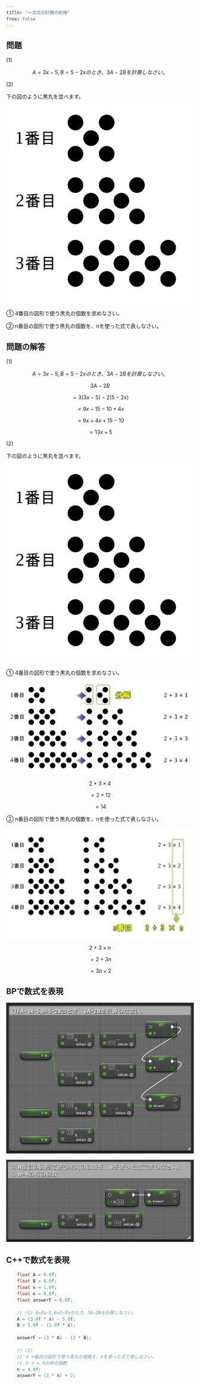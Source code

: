 ```yaml
---
title: "一次式の計算の利用"
free: false
---
```


## 問題

(1)

$$
  A=3x-5, B=5-2xのとき、3A - 2Bを計算しなさい。
$$

(2)

下の図のように黒丸を並べます。

![](/images/books/book-ue5_mathematical_programming/chap_03_using_linear_calculations/2022-08-11-10-28-20.png)

① 4番目の図形で使う黒丸の個数を求めなさい。

② n番目の図形で使う黒丸の個数を、nを使った式で表しなさい。

## 問題の解答

(1)

$$
  A=3x-5, B=5-2xのとき、3A - 2Bを計算しなさい。
$$

$$
  3A - 2B
$$

$$
= 3(3x-5) - 2(5-2x)
$$

$$
= 9x - 15 - 10 + 4x
$$

$$
= 9x + 4x + 15 - 10
$$

$$
= 13x + 5
$$


(2)

下の図のように黒丸を並べます。

![](/images/books/book-ue5_mathematical_programming/chap_03_using_linear_calculations/2022-08-11-10-28-20.png)

① 4番目の図形で使う黒丸の個数を求めなさい。

![](/images/books/book-ue5_mathematical_programming/chap_03_using_linear_calculations/2022-08-11-10-45-35.png)

$$
2 + 3 \times 4
$$

$$
= 2 + 12
$$

$$
= 14
$$

② n番目の図形で使う黒丸の個数を、nを使った式で表しなさい。

![](/images/books/book-ue5_mathematical_programming/chap_03_using_linear_calculations/2022-08-11-10-49-15.png)

$$
2 + 3 \times n
$$

$$
= 2 + 3n
$$

$$
= 3n + 2
$$

## BPで数式を表現

![](/images/books/book-ue5_mathematical_programming/chap_03_using_linear_calculations/2022-08-11-11-03-27.png)

![](/images/books/book-ue5_mathematical_programming/chap_03_using_linear_calculations/2022-08-11-11-15-14.png)

## C++で数式を表現

```cpp
	float A = 0.0f;
	float B = 0.0f;
	float x = 1.0f;
	float n = 0.0f;
	float answerF = 0.0f;

	// (1) A=3x−5,B=5−2xのとき、3A−2Bを計算しなさい。
	A = (3.0f * x) - 5.0f;
	B = 5.0f - (2.0f * x);
	
	answerF = (3 * A) - (2 * B);

	// (2)
	// ② n番目の図形で使う黒丸の個数を、nを使った式で表しなさい。 
	// ① n = 4の時の個数
	n = 4.0f;
	answerF = (3 * n) + 2;
```